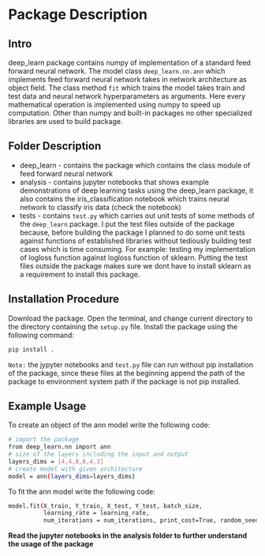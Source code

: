 # Package Description

## Intro
deep_learn package contains numpy of implementation of a standard feed forward neural network. The model class `deep_learn.nn.ann` which implements feed forward neural network takes in network architecture as object field. The class method `fit` which trains the model takes train and test data and neural network hyperparameters as arguments. Here every mathematical operation is implemented using numpy to speed up computation. Other than numpy and built-in packages no other specialized libraries are used to build package.

## Folder Description
- deep_learn - contains the package which contains the class module of feed forward neural network
- analysis - contains jupyter notebooks that shows example demonstrations of deep learning tasks using the deep_learn package, it also contains the iris_classification notebook which trains neural network to classify iris data (check the notebook)
- tests - contains `test.py` which carries out unit tests of some methods of the `deep_learn` package. I put the test files outside of the package because, before building the package I planned to do some unit tests against functions of established libraries without tediously building test cases which is time consuming. For example: testing my implementation of logloss function against logloss function of sklearn. Putting the test files outside the package makes sure we dont have to install sklearn as a requirement to install this package.

## Installation Procedure
Download the package. Open the terminal, and change current directory to the directory containing the `setup.py` file. Install the package using the following command:
```sh
pip install .
```
`Note:` the jypyter notebooks and `test.py` file can run without pip installation of the package, since these files at the beginning append the path of the package to environment system path if the package is not pip installed.

## Example Usage
To create an object of the ann model write the following code:
```sh
# import the package
from deep_learn.nn import ann
# size of the layers including the input and output
layers_dims = [4,4,8,8,4,3]
# create model with given architecture
model = ann(layers_dims=layers_dims)
```

To fit the ann model write the following code:
```sh
model.fit(X_train, Y_train, X_test, Y_test, batch_size,
          learning_rate = learning_rate,
          num_iterations = num_iterations, print_cost=True, random_seed = 0)
```

**Read the jupyter notebooks in the analysis folder to further understand the usage of the package**
